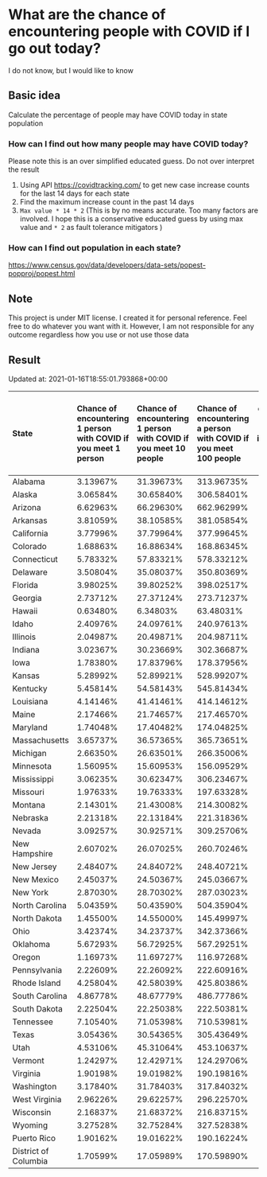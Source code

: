 # What are the chance of encountering people with COVID if I go out today?
I do not know, but I would like to know

## Basic idea
Calculate the percentage of people may have COVID today in state population

### How can I find out how many people may have COVID today?
Please note this is an over simplified educated guess. Do not over interpret the result 
1. Using API https://covidtracking.com/ to get new case increase counts for the last 14 days for each state
2. Find the maximum increase count in the past 14 days
3. `Max value * 14 * 2` (This is by no means accurate. Too many factors are involved. I hope this is a conservative educated guess by using max value and `* 2` as fault tolerance mitigators ) 

### How can I find out population in each state?
https://www.census.gov/data/developers/data-sets/popest-popproj/popest.html

## Note
This project is under MIT license. I created it for personal reference. Feel free to do whatever you want with it. However, I am not responsible for any outcome regardless how you use or not use those data 

## Result

 Updated at: 2021-01-16T18:55:01.793868+00:00

| State                | Chance of encountering 1 person with COVID if you meet 1 person   | Chance of encountering 1 person with COVID if you meet 10 people   | Chance of encountering a person with COVID if you meet 100 people   |   Max count of new case increase in the past 14 days |   Estimated people count with COVID |
|:---------------------|:------------------------------------------------------------------|:-------------------------------------------------------------------|:--------------------------------------------------------------------|-----------------------------------------------------:|------------------------------------:|
| Alabama              | 3.13967%                                                          | 31.39673%                                                          | 313.96735%                                                          |                                                 5498 |                              153944 |
| Alaska               | 3.06584%                                                          | 30.65840%                                                          | 306.58401%                                                          |                                                  801 |                               22428 |
| Arizona              | 6.62963%                                                          | 66.29630%                                                          | 662.96299%                                                          |                                                17234 |                              482552 |
| Arkansas             | 3.81059%                                                          | 38.10585%                                                          | 381.05854%                                                          |                                                 4107 |                              114996 |
| California           | 3.77996%                                                          | 37.79964%                                                          | 377.99645%                                                          |                                                53341 |                             1493548 |
| Colorado             | 1.68863%                                                          | 16.88634%                                                          | 168.86345%                                                          |                                                 3473 |                               97244 |
| Connecticut          | 5.78332%                                                          | 57.83321%                                                          | 578.33212%                                                          |                                                 7364 |                              206192 |
| Delaware             | 3.50804%                                                          | 35.08037%                                                          | 350.80369%                                                          |                                                 1220 |                               34160 |
| Florida              | 3.98025%                                                          | 39.80252%                                                          | 398.02517%                                                          |                                                30531 |                              854868 |
| Georgia              | 2.73712%                                                          | 27.37124%                                                          | 273.71237%                                                          |                                                10379 |                              290612 |
| Hawaii               | 0.63480%                                                          | 6.34803%                                                           | 63.48031%                                                           |                                                  321 |                                8988 |
| Idaho                | 2.40976%                                                          | 24.09761%                                                          | 240.97613%                                                          |                                                 1538 |                               43064 |
| Illinois             | 2.04987%                                                          | 20.49871%                                                          | 204.98711%                                                          |                                                 9277 |                              259756 |
| Indiana              | 3.02367%                                                          | 30.23669%                                                          | 302.36687%                                                          |                                                 7270 |                              203560 |
| Iowa                 | 1.78380%                                                          | 17.83796%                                                          | 178.37956%                                                          |                                                 2010 |                               56280 |
| Kansas               | 5.28992%                                                          | 52.89921%                                                          | 528.99207%                                                          |                                                 5504 |                              154112 |
| Kentucky             | 5.45814%                                                          | 54.58143%                                                          | 545.81434%                                                          |                                                 8709 |                              243852 |
| Louisiana            | 4.14146%                                                          | 41.41461%                                                          | 414.14612%                                                          |                                                 6876 |                              192528 |
| Maine                | 2.17466%                                                          | 21.74657%                                                          | 217.46570%                                                          |                                                 1044 |                               29232 |
| Maryland             | 1.74048%                                                          | 17.40482%                                                          | 174.04825%                                                          |                                                 3758 |                              105224 |
| Massachusetts        | 3.65737%                                                          | 36.57365%                                                          | 365.73651%                                                          |                                                 9003 |                              252084 |
| Michigan             | 2.66350%                                                          | 26.63501%                                                          | 266.35006%                                                          |                                                 9500 |                              266000 |
| Minnesota            | 1.56095%                                                          | 15.60953%                                                          | 156.09529%                                                          |                                                 3144 |                               88032 |
| Mississippi          | 3.06235%                                                          | 30.62347%                                                          | 306.23467%                                                          |                                                 3255 |                               91140 |
| Missouri             | 1.97633%                                                          | 19.76333%                                                          | 197.63328%                                                          |                                                 4332 |                              121296 |
| Montana              | 2.14301%                                                          | 21.43008%                                                          | 214.30082%                                                          |                                                  818 |                               22904 |
| Nebraska             | 2.21318%                                                          | 22.13184%                                                          | 221.31836%                                                          |                                                 1529 |                               42812 |
| Nevada               | 3.09257%                                                          | 30.92571%                                                          | 309.25706%                                                          |                                                 3402 |                               95256 |
| New Hampshire        | 2.60702%                                                          | 26.07025%                                                          | 260.70246%                                                          |                                                 1266 |                               35448 |
| New Jersey           | 2.48407%                                                          | 24.84072%                                                          | 248.40721%                                                          |                                                 7880 |                              220640 |
| New Mexico           | 2.45037%                                                          | 24.50367%                                                          | 245.03667%                                                          |                                                 1835 |                               51380 |
| New York             | 2.87030%                                                          | 28.70302%                                                          | 287.03023%                                                          |                                                19942 |                              558376 |
| North Carolina       | 5.04359%                                                          | 50.43590%                                                          | 504.35904%                                                          |                                                18892 |                              528976 |
| North Dakota         | 1.45500%                                                          | 14.55000%                                                          | 145.49997%                                                          |                                                  396 |                               11088 |
| Ohio                 | 3.42374%                                                          | 34.23737%                                                          | 342.37366%                                                          |                                                14293 |                              400204 |
| Oklahoma             | 5.67293%                                                          | 56.72925%                                                          | 567.29251%                                                          |                                                 8017 |                              224476 |
| Oregon               | 1.16973%                                                          | 11.69727%                                                          | 116.97268%                                                          |                                                 1762 |                               49336 |
| Pennsylvania         | 2.22609%                                                          | 22.26092%                                                          | 222.60916%                                                          |                                                10178 |                              284984 |
| Rhode Island         | 4.25804%                                                          | 42.58039%                                                          | 425.80386%                                                          |                                                 1611 |                               45108 |
| South Carolina       | 4.86778%                                                          | 48.67779%                                                          | 486.77786%                                                          |                                                 8951 |                              250628 |
| South Dakota         | 2.22504%                                                          | 22.25038%                                                          | 222.50381%                                                          |                                                  703 |                               19684 |
| Tennessee            | 7.10540%                                                          | 71.05398%                                                          | 710.53981%                                                          |                                                17330 |                              485240 |
| Texas                | 3.05436%                                                          | 30.54365%                                                          | 305.43649%                                                          |                                                31630 |                              885640 |
| Utah                 | 4.53106%                                                          | 45.31064%                                                          | 453.10637%                                                          |                                                 5188 |                              145264 |
| Vermont              | 1.24297%                                                          | 12.42971%                                                          | 124.29706%                                                          |                                                  277 |                                7756 |
| Virginia             | 1.90198%                                                          | 19.01982%                                                          | 190.19816%                                                          |                                                 5798 |                              162344 |
| Washington           | 3.17840%                                                          | 31.78403%                                                          | 317.84032%                                                          |                                                 8644 |                              242032 |
| West Virginia        | 2.96226%                                                          | 29.62257%                                                          | 296.22570%                                                          |                                                 1896 |                               53088 |
| Wisconsin            | 2.16837%                                                          | 21.68372%                                                          | 216.83715%                                                          |                                                 4509 |                              126252 |
| Wyoming              | 3.27528%                                                          | 32.75284%                                                          | 327.52838%                                                          |                                                  677 |                               18956 |
| Puerto Rico          | 1.90162%                                                          | 19.01622%                                                          | 190.16224%                                                          |                                                 2169 |                               60732 |
| District of Columbia | 1.70599%                                                          | 17.05989%                                                          | 170.59890%                                                          |                                                  430 |                               12040 |